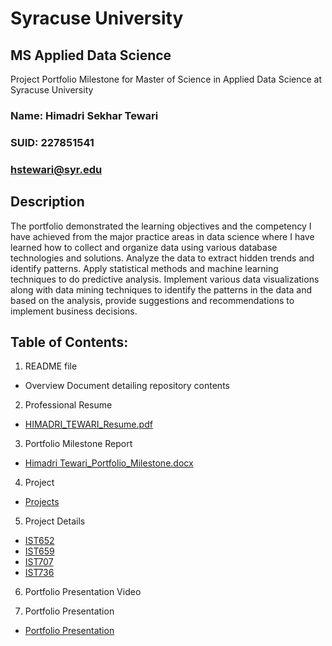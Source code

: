 # Syracuse University
## MS Applied Data Science
Project Portfolio Milestone for Master of Science in Applied Data Science at Syracuse University 
### Name: Himadri Sekhar Tewari
### SUID: 227851541
### hstewari@syr.edu
## Description
The portfolio demonstrated the learning objectives and the competency I have achieved from the major practice areas in data science where I have learned how to collect and organize data using various database technologies and solutions. Analyze the data to extract hidden trends and identify patterns. Apply statistical methods and machine learning techniques to do predictive analysis. Implement various data visualizations along with data mining techniques to identify the patterns in the data and based on the analysis, provide suggestions and recommendations to implement business decisions.
## Table of Contents:
1. README file
* Overview Document detailing repository contents
2. Professional Resume
* [HIMADRI_TEWARI_Resume.pdf](https://github.com/hstewari/Syracuse-MS-Applied-Data-Science-Portfolio/blob/master/HIMADRI_TEWARI_Resume.pdf)
3. Portfolio Milestone Report
* [Himadri Tewari_Portfolio_Milestone.docx](https://github.com)
4. Project
* [Projects](https://github.com/hstewari/Syracuse-MS-Applied-Data-Science-Portfolio/tree/master/Projects)
5. Project Details
* [IST652](https://github.com/hstewari/Syracuse-MS-Applied-Data-Science-Portfolio/tree/master/Projects/IST652)
* [IST659](https://github.com/hstewari/Syracuse-MS-Applied-Data-Science-Portfolio/tree/master/Projects/IST659)
* [IST707](https://github.com/hstewari/Syracuse-MS-Applied-Data-Science-Portfolio/tree/master/Projects/IST707)
* [IST736](https://github.com/hstewari/Syracuse-MS-Applied-Data-Science-Portfolio/tree/master/Projects/IST736)
6. Portfolio Presentation Video

7. Portfolio Presentation
* [Portfolio Presentation](https://github.com/hstewari/Syracuse-MS-Applied-Data-Science-Portfolio/tree/master/Presentation)


